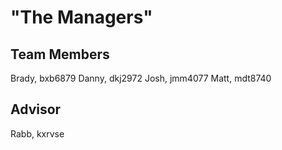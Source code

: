 # "The Managers"

## Team Members
Brady, bxb6879
Danny, dkj2972
Josh, jmm4077
Matt, mdt8740

## Advisor
Rabb, kxrvse
